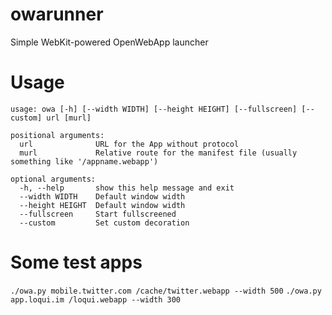owarunner
===========

Simple WebKit-powered OpenWebApp launcher

Usage
=
```
usage: owa [-h] [--width WIDTH] [--height HEIGHT] [--fullscreen] [--custom] url [murl]

positional arguments:
  url              URL for the App without protocol
  murl             Relative route for the manifest file (usually something like '/appname.webapp')

optional arguments:
  -h, --help       show this help message and exit
  --width WIDTH    Default window width
  --height HEIGHT  Default window width
  --fullscreen     Start fullscreened
  --custom         Set custom decoration
```

Some test apps
=
```./owa.py mobile.twitter.com /cache/twitter.webapp --width 500```
```./owa.py app.loqui.im /loqui.webapp --width 300```
